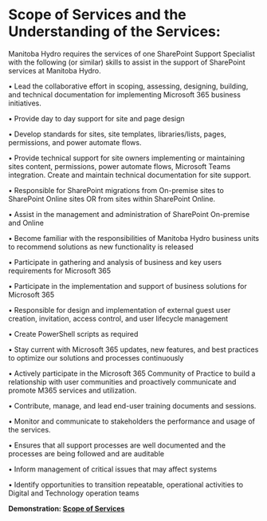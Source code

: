 <H1>Scope of Services and the Understanding of the Services:</H1>
<div class="container">
<p>Manitoba Hydro requires the services of one SharePoint Support Specialist with the following (or similar) skills to assist in the support of SharePoint services at Manitoba Hydro.</p>
<p></p>
<p>•	Lead the collaborative effort in scoping, assessing, designing, building, and technical documentation for implementing Microsoft 365 business initiatives.</p>
<p>•	Provide day to day support for site and page design</p>
<p>•	Develop standards for sites, site templates, libraries/lists, pages, permissions, and power automate flows.</p>
<p>•	Provide technical support for site owners implementing or maintaining sites content, permissions, power automate flows, Microsoft Teams integration. Create and maintain technical documentation for site support.</p>
<p>•	Responsible for SharePoint migrations from On-premise sites to SharePoint Online sites OR from sites within SharePoint Online.</p>
<p>•	Assist in the management and administration of SharePoint On-premise and Online</p>
<p>•	Become familiar with the responsibilities of Manitoba Hydro business units to recommend solutions as new functionality is released</p>
<p>•	Participate in gathering and analysis of business and key users requirements for Microsoft 365</p>
<p>•	Participate in the implementation and support of business solutions for Microsoft 365</p>
<p>•	Responsible for design and implementation of external guest user creation, invitation, access control, and user lifecycle management</p>
<p>•	Create PowerShell scripts as required</p>
<p>•	Stay current with Microsoft 365 updates, new features, and best practices to optimize our solutions and processes continuously</p>
<p>•	Actively participate in the Microsoft 365 Community of Practice to build a relationship with user communities and proactively communicate and promote M365 services and utilization.</p>
<p>•	Contribute, manage, and lead end-user training documents and sessions.</p>
<p>•	Monitor and communicate to stakeholders the performance and usage of the services.</p>
<p>•	Ensures that all support processes are well documented and the processes are being followed and are auditable </p>
<p>•	Inform management of critical issues that may affect systems</p>
<p>•	Identify opportunities to transition repeatable, operational activities to Digital and Technology operation teams</p>
<p></p>
<p><b>Demonstration: <a href="https://github.com/rootmeet/ManitobaHydroRFS/blob/main/ScopeOfServices.md">Scope of Services</a></b></p>
</div>
